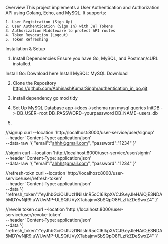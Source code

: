 


Overview
This project implements a User Authentication and Authorization API using Golang, Echo, and MySQL. It supports:

    1. User Registration (Sign Up)
    2. User Authentication (Sign In) with JWT Tokens
    3. Authorization Middleware to protect API routes
    4. Token Revocation (Logout)
    5. Token Refreshing

Installation & Setup
1. Install Dependencies
Ensure you have Go, MySQL, and Postman/cURL installed.

Install Go: Download here
Install MySQL: MySQL Download

2. Clone the Repository
    https://github.com/AbhinashKumarSingh/authentication_in_go.git

3. install dependency 
   go mod tidy

4. Set Up MySQL Database
        app->docs->schema run mysql queries
        InitDB -> DB_USER=root
                  DB_PASSWORD=yourpassword
                  DB_NAME=users_db
5. 



//signup
curl --location 'http://localhost:8000/user-service/user/signup' \
--header 'Content-Type: application/json' \
--data-raw '{
    "email":"ahhh@gmail.com",
    "password":"1234"
}'

//signin
curl --location 'http://localhost:8000/user-service/user/signin' \
--header 'Content-Type: application/json' \
--data-raw '{
    "email":"ahhh@gmail.com",
    "password":"1234"
}'


//refresh-tokn
curl --location 'http://localhost:8000/user-service/user/refresh-token' \
--header 'Content-Type: application/json' \
--data '{
    "refresh_token":"eyJhbGciOiJIUzI1NiIsInR5cCI6IkpXVCJ9.eyJleHAiOjE3NDA5MDYwNjR9.uWUwMP-ULSQtUVyXTabajmvSbSQpO8FLzfkZDeSwxZ4"
}'

//revole token
curl --location 'http://localhost:8000/user-service/user/revoke-token' \
--header 'Content-Type: application/json' \
--data '{
    "refresh_token":"eyJhbGciOiJIUzI1NiIsInR5cCI6IkpXVCJ9.eyJleHAiOjE3NDA5MDYwNjR9.uWUwMP-ULSQtUVyXTabajmvSbSQpO8FLzfkZDeSwxZ4"
}'